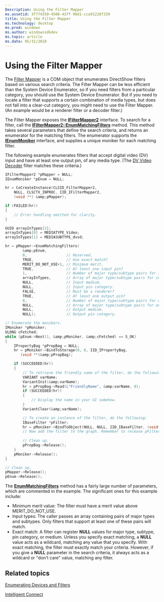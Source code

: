 ```yaml
---
Description: Using the Filter Mapper
ms.assetid: 3f774350-4508-437f-98d1-cca91220f339
title: Using the Filter Mapper
ms.technology: desktop
ms.prod: windows
ms.author: windowssdkdev
ms.topic: article
ms.date: 05/31/2018
---
```


# Using the Filter Mapper

The [Filter Mapper](filter-mapper.md) is a COM object that enumerates DirectShow filters based on various search criteria. The Filter Mapper can be less efficient than the System Device Enumerator, so if you need filters from a particular category, you should use the System Device Enumerator. But if you need to locate a filter that supports a certain combination of media types, but does not fall into a clear-cut category, you might need to use the Filter Mapper. (An example would be a renderer filter or a decoder filter.)

The Filter Mapper exposes the [**IFilterMapper2**](/windows/desktop/api/Strmif/nn-strmif-ifiltermapper2) interface. To search for a filter, call the [**IFilterMapper2::EnumMatchingFilters**](/windows/desktop/api/Strmif/nf-strmif-ifiltermapper2-enummatchingfilters) method. This method takes several parameters that define the search criteria, and returns an enumerator for the matching filters. The enumerator supports the [**IEnumMoniker**](https://msdn.microsoft.com/windows/desktop/c8dec22b-946d-48ae-9315-54d353f3b853) interface, and supplies a unique moniker for each matching filter.

The following example enumerates filters that accept digital video (DV) input and have at least one output pin, of any media type. (The [DV Video Decoder](dv-video-decoder-filter.md) filter matches these criteria.)


```C++
IFilterMapper2 *pMapper = NULL;
IEnumMoniker *pEnum = NULL;

hr = CoCreateInstance(CLSID_FilterMapper2, 
    NULL, CLSCTX_INPROC, IID_IFilterMapper2, 
    (void **) &amp;pMapper);

if (FAILED(hr))
{
    // Error handling omitted for clarity.
}

GUID arrayInTypes[2];
arrayInTypes[0] = MEDIATYPE_Video;
arrayInTypes[1] = MEDIASUBTYPE_dvsd;

hr = pMapper->EnumMatchingFilters(
        &amp;pEnum,
        0,                  // Reserved.
        TRUE,               // Use exact match?
        MERIT_DO_NOT_USE+1, // Minimum merit.
        TRUE,               // At least one input pin?
        1,                  // Number of major type/subtype pairs for input.
        arrayInTypes,       // Array of major type/subtype pairs for input.
        NULL,               // Input medium.
        NULL,               // Input pin category.
        FALSE,              // Must be a renderer?
        TRUE,               // At least one output pin?
        0,                  // Number of major type/subtype pairs for output.
        NULL,               // Array of major type/subtype pairs for output.
        NULL,               // Output medium.
        NULL);              // Output pin category.

// Enumerate the monikers.
IMoniker *pMoniker;
ULONG cFetched;
while (pEnum->Next(1, &amp;pMoniker, &amp;cFetched) == S_OK)
{
    IPropertyBag *pPropBag = NULL;
    hr = pMoniker->BindToStorage(0, 0, IID_IPropertyBag, 
       (void **)&amp;pPropBag);

    if (SUCCEEDED(hr))
    {
        // To retrieve the friendly name of the filter, do the following:
        VARIANT varName;
        VariantInit(&amp;varName);
        hr = pPropBag->Read(L"FriendlyName", &amp;varName, 0);
        if (SUCCEEDED(hr))
        {
            // Display the name in your UI somehow.
        }
        VariantClear(&amp;varName);

        // To create an instance of the filter, do the following:
        IBaseFilter *pFilter;
        hr = pMoniker->BindToObject(NULL, NULL, IID_IBaseFilter, (void**)&amp;pFilter);
        // Now add the filter to the graph. Remember to release pFilter later.
    
        // Clean up.
        pPropBag->Release();
    }
    pMoniker->Release();
}

// Clean up.
pMapper->Release();
pEnum->Release();
```



The [**EnumMatchingFilters**](/windows/desktop/api/Strmif/nf-strmif-ifiltermapper2-enummatchingfilters) method has a fairly large number of parameters, which are commented in the example. The significant ones for this example include:

-   Minimum merit value: The filter must have a merit value above MERIT\_DO\_NOT\_USE.
-   Input types: The caller passes an array containing pairs of major types and subtypes. Only filters that support at least one of these pairs will match.
-   Exact match: A filter can register **NULL** values for major type, subtype, pin category, or medium. Unless you specify exact matching, a **NULL** value acts as a wildcard, matching any value that you specify. With exact matching, the filter must exactly match your criteria. However, if you give a **NULL** parameter in the search criteria, it always acts as a wildcard or "don't care" value, matching any filter.

## Related topics

<dl> <dt>

[Enumerating Devices and Filters](enumerating-devices-and-filters.md)
</dt> <dt>

[Intelligent Connect](intelligent-connect.md)
</dt> </dl>

 

 




